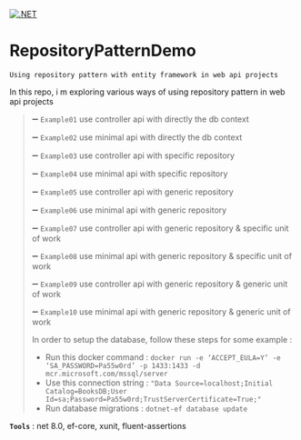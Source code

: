 [![.NET](https://github.com/aimenux/RepositoryPatternDemo/actions/workflows/ci.yml/badge.svg?branch=main)](https://github.com/aimenux/RepositoryPatternDemo/actions/workflows/ci.yml)

# RepositoryPatternDemo
```
Using repository pattern with entity framework in web api projects
```

In this repo, i m exploring various ways of using repository pattern in web api projects
>
> :heavy_minus_sign: `Example01` use controller api with directly the db context
>
> :heavy_minus_sign: `Example02` use minimal api with directly the db context
>
> :heavy_minus_sign: `Example03` use controller api with specific repository
>
> :heavy_minus_sign: `Example04` use minimal api with specific repository
>
> :heavy_minus_sign: `Example05` use controller api with generic repository
>
> :heavy_minus_sign: `Example06` use minimal api with generic repository
> 
> :heavy_minus_sign: `Example07` use controller api with generic repository & specific unit of work
>
> :heavy_minus_sign: `Example08` use minimal api with generic repository & specific unit of work
>
> :heavy_minus_sign: `Example09` use controller api with generic repository & generic unit of work
>
> :heavy_minus_sign: `Example10` use minimal api with generic repository & generic unit of work
> 
> In order to setup the database, follow these steps for some example :
> - Run this docker command : `docker run -e ‘ACCEPT_EULA=Y’ -e ‘SA_PASSWORD=Pa55w0rd’ -p 1433:1433 -d mcr.microsoft.com/mssql/server`
> - Use this connection string : `"Data Source=localhost;Initial Catalog=BooksDB;User Id=sa;Password=Pa55w0rd;TrustServerCertificate=True;"`
> - Run database migrations : `dotnet-ef database update`
> 

**`Tools`** : net 8.0, ef-core, xunit, fluent-assertions 